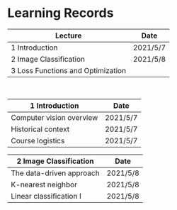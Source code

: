 # Learning Records

| Lecture | Date |
| --- | --- |
| 1 Introduction                    | 2021/5/7 |
| 2 Image Classification            | 2021/5/8 |
| 3 Loss Functions and Optimization |          |

&nbsp;

| 1 Introduction | Date |
| --- | --- |
| Computer vision overview | 2021/5/7 | 
| Historical context       | 2021/5/7 |
| Course logistics         | 2021/5/7 | 

| 2 Image Classification   | Date |
| --- | --- |
| The data-driven approach | 2021/5/8 |
| K-nearest neighbor       | 2021/5/8 |
| Linear classification I  | 2021/5/8 |